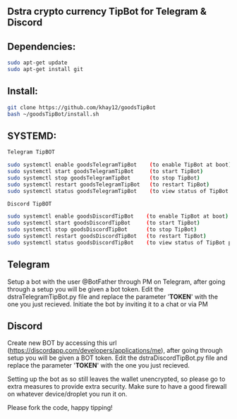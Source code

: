 ## Dstra crypto currency TipBot for Telegram & Discord

## Dependencies:
```bash
sudo apt-get update
sudo apt-get install git
```

## Install:
```bash
git clone https://github.com/khay12/goodsTipBot
bash ~/goodsTipBot/install.sh
```

## SYSTEMD:
```bash 
Telegram TipBOT

sudo systemctl enable goodsTelegramTipBot    (to enable TipBot at boot)
sudo systemctl start goodsTelegramTipBot     (to start TipBot)
sudo systemctl stop goodsTelegramTipBot      (to stop TipBot)
sudo systemctl restart goodsTelegramTipBot   (to restart TipBot)
sudo systemctl status goodsTelegramTipBot    (to view status of TipBot process)

Discord TipBOT

sudo systemctl enable goodsDiscordTipBot    (to enable TipBot at boot)
sudo systemctl start goodsDiscordTipBot     (to start TipBot)
sudo systemctl stop goodsDiscordTipBot      (to stop TipBot)
sudo systemctl restart goodsDiscordTipBot   (to restart TipBot)
sudo systemctl status goodsDiscordTipBot    (to view status of TipBot process)
```

## Telegram
  Setup a bot with the user @BotFather through PM on Telegram, after going through a setup you will be given a bot token. Edit the dstraTelegramTipBot.py file and replace the parameter '____TOKEN____' with the one you just recieved.
  Initiate the bot by inviting it to a chat or via PM
  
## Discord
  Create new BOT by accessing this url (https://discordapp.com/developers/applications/me), after going through setup you will be given a BOT token. Edit the dstraDiscordTipBot.py file and replace the parameter '____TOKEN____' with the one you just recieved.

  
  Setting up the bot as so still leaves the wallet unencrypted, so please go to extra measures to provide extra security. Make sure to have a good firewall on whatever device/droplet you run it on.

Please fork the code, happy tipping!
